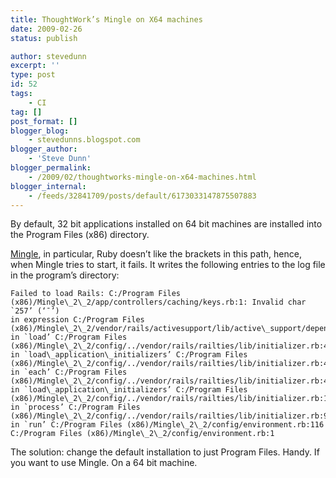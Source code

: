 ```yaml
---
title: ThoughtWork’s Mingle on X64 machines
date: 2009-02-26
status: publish

author: stevedunn
excerpt: ''
type: post
id: 52
tags:
    - CI
tag: []
post_format: []
blogger_blog:
    - stevedunns.blogspot.com
blogger_author:
    - 'Steve Dunn'
blogger_permalink:
    - /2009/02/thoughtworks-mingle-on-x64-machines.html
blogger_internal:
    - /feeds/32841709/posts/default/6173033147875507883
---
```

By default, 32 bit applications installed on 64 bit machines are installed into the Program Files (x86) directory.

[Mingle](http://studios.thoughtworks.com/mingle-agile-project-management), in particular, Ruby doesn’t like the brackets in this path, hence, when Mingle tries to start, it fails. It writes the following entries to the log file in the program’s directory:

```
Failed to load Rails: C:/Program Files (x86)/Mingle\_2\_2/app/controllers/caching/keys.rb:1: Invalid char `257’ (‘¯’) 
in expression C:/Program Files (x86)/Mingle\_2\_2/vendor/rails/activesupport/lib/active\_support/dependencies.rb:505:
in `load’ C:/Program Files (x86)/Mingle\_2\_2/config/../vendor/rails/railties/lib/initializer.rb:475:
in `load\_application\_initializers’ C:/Program Files (x86)/Mingle\_2\_2/config/../vendor/rails/railties/lib/initializer.rb:474:
in `each’ C:/Program Files (x86)/Mingle\_2\_2/config/../vendor/rails/railties/lib/initializer.rb:474:
in `load\_application\_initializers’ C:/Program Files (x86)/Mingle\_2\_2/config/../vendor/rails/railties/lib/initializer.rb:145:
in `process’ C:/Program Files (x86)/Mingle\_2\_2/config/../vendor/rails/railties/lib/initializer.rb:93:
in `run’ C:/Program Files (x86)/Mingle\_2\_2/config/environment.rb:116 C:/Program Files (x86)/Mingle\_2\_2/config/environment.rb:1
```

The solution: change the default installation to just Program Files. Handy. If you want to use Mingle. On a 64 bit machine.